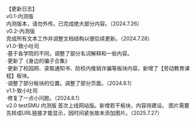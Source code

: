 【更新日志】  
v0.1-内测版  
内测版本，请勿外传。已完成绝大部分内容。（2024.7.26）  
v0.2-内测版  
完成所有文本工作并调整文档结构以便后续更新。（2024.7.28）  
v1.0-致小吐司  
·基于各学院的不同，调整了部分名词解释和一些内容。  
·更新了《身边的骗子合集》  
·更新了校园网、录取通知书、防校内推销诈骗等板块内容，新增了【劳动教育课程】板块。  
·调整了部分板块的位置。调整了部分页面。（2024.8.1）  
v1.1-致小吐司  
·修复了一点小问题。（2024.8.1）  
v2.0 testSMU 内测版
首次上线网站版。新增若干板块，内容待建设。
图片需要先转成URL链接才能显示，因时间紧张故未添加图片。（2025.7.27）

